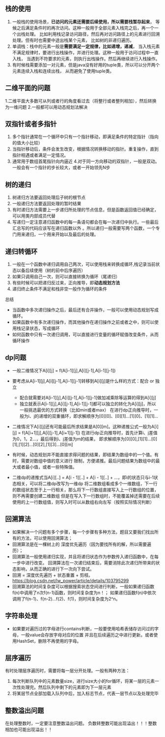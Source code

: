 ## 栈的使用

1. 一般栈的使用场景，**已访问的元素还需要后续使用，所以需要栈暂存起来**，
等候之后满足条件时的再次访问。这种一般用于全部元素入栈完之后，再一个一个出栈处理。
比如利用栈记录访问路径，然后再对访问路径上的元素进行回溯处理。但有时也需要中途出栈某个元素，
比如树的非递归遍历。
2. 单调栈：栈中的元素一般是**需要满足一定规律，比如递增，递减**，
当入栈元素不满足规律时，要进行出栈操作，并进行处理。这种一般用于访问过程中一直入栈，
当遇到不符要求的元素，则执行出栈操作。然后再继续进行入栈操作。
3. 有时候栈需要添加一对元素，但是java没有好用的tuple类，所以可以分开两个元素连续入栈和连续出栈，
从而避免了使用tuple类。


## 二维平面的问题

1.二维平面大多数可从列或者行的角度看过去（将整行或者整列相加），然后转换为一维问题
2.一般都可以用动态规划法解决

## 双指针或者多指针
1. 多个指针通常在一个循环中只有一个指针移动，即满足条件的特定指针（指向的值大小比较）
2. 当指针移动后，条件会发生改变，根据情况转换移动的指针。重复操作，直到指针相遇或者满足一定情况。
3. 通常用于数组首尾指针向内逼近
4.对于同一方向移动的双指针，一般是双动。一般会有一个指针的步长较大，或者一开始领先N步

## 树的递归
1. 树递归方法要返回处理后子树的根节点
2. 一般递归方法要返回处理的暂时结果
3. 有时递归方法需要上一步递归所处理的节点信息，但是函数返回值已经确定，可以用类内部成员代替
4. 写递归一定注意递归函数中的每一条语句都会在每一次递归中执行。一些最后汇总写的代码应该写在递归函数以外
。所以递归一般需要写两个函数，一个专门用来递归，一个用来开始以及最后的处理。

## 递归转循环
1. 一般在一个函数中递归调用自己两次，可以使用栈来转换成循环,栈记录当前状态以备后续使用（树的前中后序遍历）
2. 如果只调用自己一次，则可以直接转换为循环（尾递归）
3. 有些时候可以把递归反过来，正向推导，即**动态规划方法**
4. 递归终止条件不满足和栈非空一般作为循环的条件

总结
- 当函数中多次递归操作之后，最后还有合并操作，一般可以使用动态规划写成循环。
- 如果函数中有多次递归操作，而其他操作在递归操作之前或者之中，则可以使用栈记录状态，写成循环
- 如何函数中只有一次递归调用，可以直接进行变量的循环赋值改变条件，从而循环操作

## dp问题
- 一般二维情况下A[i][j] = f(A[i-1][j],A[i][j-1],A[i-1][j-1])
- 要考虑从A[i-1][j],A[i][j-1],A[i-1][j-1]转移到A[i][j]是什么样的方式：配合 or 独立
    - 配合就需要对A[i-1][j],A[i][j-1],A[i-1][j-1]做加减乘除等运算的得到A[i][j]
    - 独立就表示A[i-1][j],A[i][j-1],A[i-1][j-1]都可以独立的转化为A[i][j]，所以一般挑选最优的方式转换（比如min或者max）
在进行dp正向推导时，一般为i、j的递增的双重循环，即求解顺序为[0][0]、[0][1]...[1][0]、[1][1]...

- 二维情况下A[i][j]还有可能最后所求结果是A[0][m]。这种递推公式一般为A[i][j] = f(A[i+1][j],A[i][j-1],A[i+1][j-1])
在进行dp正向推导时，首先计算i、j差值为0，1，2...，最后得到i、j差值为m的结果，
即求解顺序为[0][0],[1][1]...[0][1],[1][2]...[0][2],[1][3]...[0][m]
- 有时候，动态规划并不能直接求得问题的结果，即结果为数组中的一个值。有时，需要对数组中值的意义进行
限制，方便递推。最后问题结果为数组中的最大或者最小值，或者一些特殊值。
- 二维dp的递推式当A[i][..] = A[i - 1][..] + A[i - 1][..] + ...，即i的状态只与i-1状态相关，可以将二维dp改写为一维dp
将二维数组看成多个一维数组，下一行的数组状态至于上一行相关，那么将下一行数组直接写入上一行数组的位置，则不再需要创建二维数组
但是在写入下一行数组时，不能覆盖掉还需要在后续使用的上一行数组值，则写入时可以从数组右向左写（按照实际情况判断）


## 回溯算法
- 如果解决一个问题有多个步骤，每一个步骤有多种方法，题目又要我们找出所有的方法，可以使用回溯算法；
- 回溯算法是在一棵树上的 深度优先遍历（因为要找所有的解，所以需要遍历）；
- 回溯算法一般使用递归实现，并且将递归状态作为参数传入递归函数中，在每一步中进行改变。
回溯算法在一次递归结束后，需要消除此次递归所带来的状态影响，从而正确的进行下一次向下尝试。
- 回溯 = 深度优先遍历 + 状态重置 + 剪枝。 https://blog.csdn.net/lw_power/article/details/103795299
- 回溯算法的时间复杂度可以根据搜索状态空间进行判断，一般如果递归函数f(n)中调用了n次f(n-1)函数，则时间复杂度为n！；
如果递归函数f(n)中依次调用了f(n-1)、f(n-2)...f(2)、f(1)，则时间复杂度为2^n。

## 字符串处理
- 如果要对遍历过的字母进行contains判断，一般要使用哈希表储存访问过的字母，一般value会存放字母对应的位置
并且在后续遍历之中进行更新。或者使用HashSet，删除不再使用的字母。

## 层序遍历
有时处理层序遍历时，需要将每一层分开处理。一般有两种方法：
1. 每次判断队列中的元素数量size，进行size大小的for循环，将某一层的元素一次性处理完。然后队列中剩下的元素即为下一层元素
2. 将某层节点全部加载入队列中后，加入标志节点，代表一层节点以及处理完毕

## 整数溢出问题
在处理整数时，一定要注意整数溢出问题。
负数转整数可能出现溢出！！！整数相加也可能出现溢出！！